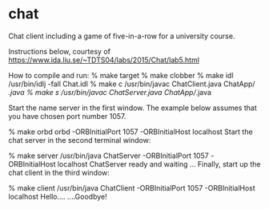 # chat
Chat client including a game of five-in-a-row for a university course.

Instructions below, courtesy of https://www.ida.liu.se/~TDTS04/labs/2015/Chat/lab5.html

How to compile and run: 
% make target
% make clobber
% make idl
/usr/bin/idlj -fall Chat.idl
% make c
/usr/bin/javac ChatClient.java ChatApp/
*.java
% make s
/usr/bin/javac ChatServer.java ChatApp/*.java

Start the name server in the first window. The example below assumes that you have chosen port number 1057.

% make orbd
orbd -ORBInitialPort 1057 -ORBInitialHost
localhost
Start the chat server in the second terminal window:

% make server
/usr/bin/java ChatServer -ORBInitialPort 1057
-ORBInitialHost localhost
ChatServer ready and waiting ...
Finally, start up the chat client in the third window:

% make client
/usr/bin/java ChatClient -ORBInitialPort 1057
-ORBInitialHost localhost
Hello....
....Goodbye!
